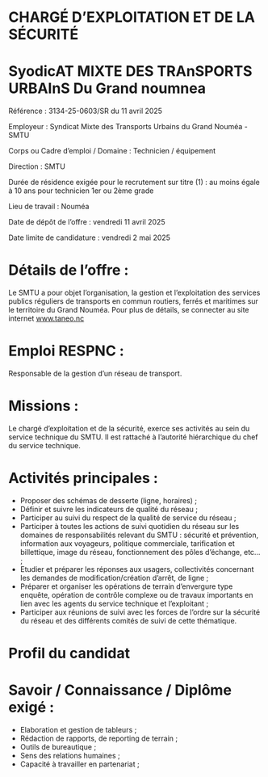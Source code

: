 # CHARGÉ D’EXPLOITATION ET DE LA SÉCURITÉ

# SyodicAT MIXTE DES TRAnSPORTS URBAInS Du Grand noumnea

Référence : 3134-25-0603/SR du 11 avril 2025

Employeur : Syndicat Mixte des Transports Urbains du Grand Nouméa - SMTU

Corps ou Cadre d’emploi / Domaine : Technicien / équipement

Direction : SMTU

Durée de résidence exigée pour le recrutement sur titre (1) : au moins égale à 10 ans pour technicien 1er ou 2ème grade

Lieu de travail : Nouméa

Date de dépôt de l’offre : vendredi 11 avril 2025

Date limite de candidature : vendredi 2 mai 2025

# Détails de l’offre :

Le SMTU a pour objet l’organisation, la gestion et l’exploitation des services publics réguliers de transports en commun routiers, ferrés et maritimes sur le territoire du Grand Nouméa. Pour plus de détails, se connecter au site internet www.taneo.nc

# Emploi RESPNC :

Responsable de la gestion d’un réseau de transport.

# Missions :

Le chargé d’exploitation et de la sécurité, exerce ses activités au sein du service technique du SMTU. Il est rattaché à l’autorité hiérarchique du chef du service technique.

# Activités principales :

- Proposer des schémas de desserte (ligne, horaires) ;
- Définir et suivre les indicateurs de qualité du réseau ;
- Participer au suivi du respect de la qualité de service du réseau ;
- Participer à toutes les actions de suivi quotidien du réseau sur les domaines de responsabilités relevant du SMTU : sécurité et prévention, information aux voyageurs, politique commerciale, tarification et billettique, image du réseau, fonctionnement des pôles d’échange, etc… ;
- Etudier et préparer les réponses aux usagers, collectivités concernant les demandes de modification/création d’arrêt, de ligne ;
- Préparer et organiser les opérations de terrain d’envergure type enquête, opération de contrôle complexe ou de travaux importants en lien avec les agents du service technique et l’exploitant ;
- Participer aux réunions de suivi avec les forces de l’ordre sur la sécurité du réseau et des différents comités de suivi de cette thématique.

# Profil du candidat

# Savoir / Connaissance / Diplôme exigé :

- Elaboration et gestion de tableurs ;
- Rédaction de rapports, de reporting de terrain ;
- Outils de bureautique ;
- Sens des relations humaines ;
- Capacité à travailler en partenariat ;